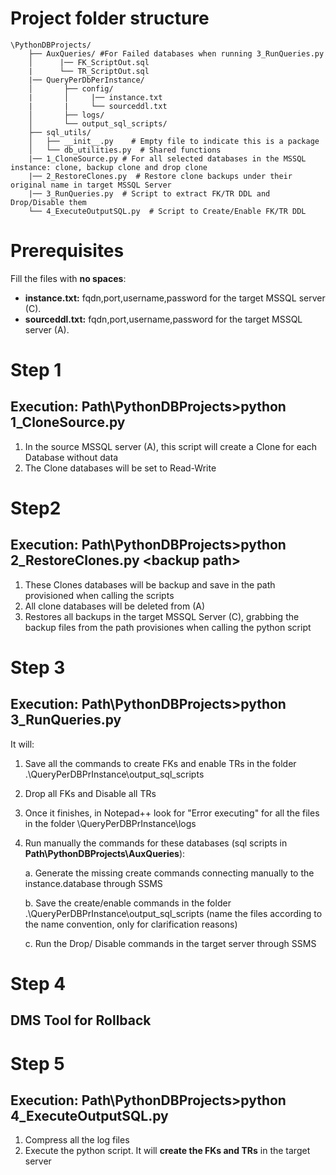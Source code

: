 # Project folder structure
    \PythonDBProjects/
        ├── AuxQueries/ #For Failed databases when running 3_RunQueries.py
        │      |── FK_ScriptOut.sql
        |      └── TR_ScriptOut.sql
        |── QueryPerDbPerInstance/
        │       ├── config/
        |       │     |── instance.txt
        |       |     └── sourceddl.txt
        │       ├── logs/
        │       └── output_sql_scripts/
        ├── sql_utils/
        │   ├── __init__.py    # Empty file to indicate this is a package
        │   └── db_utilities.py  # Shared functions
        |── 1_CloneSource.py # For all selected databases in the MSSQL instance: clone, backup clone and drop clone
        |── 2_RestoreClones.py  # Restore clone backups under their original name in target MSSQL Server        
        |── 3_RunQueries.py  # Script to extract FK/TR DDL and Drop/Disable them
        └── 4_ExecuteOutputSQL.py  # Script to Create/Enable FK/TR DDL  

# Prerequisites
Fill the files with **no spaces**:
   
   *  **instance.txt:** fqdn,port,username,password for the target MSSQL server (C). 
   *  **sourceddl.txt:** fqdn,port,username,password for the target MSSQL server (A).


# Step 1
## Execution: Path\PythonDBProjects>python 1_CloneSource.py
1. In the source MSSQL server (A), this script will create a Clone for each Database without data
2. The Clone databases will be set to Read-Write

# Step2
## Execution: Path\PythonDBProjects>python 2_RestoreClones.py \<backup path>
1. These Clones databases will be backup and save in the path provisioned when calling the scripts
2. All clone databases will be deleted from (A)
3. Restores all backups in the target MSSQL Server (C), grabbing the backup files from the path provisiones when calling the python script

# Step 3
## Execution: Path\PythonDBProjects>python 3_RunQueries.py
It will:
1. Save all the commands to create FKs and enable TRs in the folder .\QueryPerDBPrInstance\output_sql_scripts 
2. Drop all FKs and Disable all TRs
3. Once it finishes, in Notepad++ look for "Error executing" for all the files in the folder \QueryPerDBPrInstance\logs
4. Run manually the commands for these databases (sql scripts in **Path\PythonDBProjects\AuxQueries**):

    a. Generate the missing create commands connecting manually to the instance.database through SSMS

    b. Save the create/enable commands in the folder .\QueryPerDBPrInstance\output_sql_scripts (name the files according to the name convention, only for clarification reasons)
    
    c. Run the Drop/ Disable commands in the target server through SSMS

# Step 4
## DMS Tool for Rollback    

# Step 5
## Execution: Path\PythonDBProjects>python 4_ExecuteOutputSQL.py
1. Compress all the log files
2. Execute the python script. It will **create the FKs and TRs** in the target server